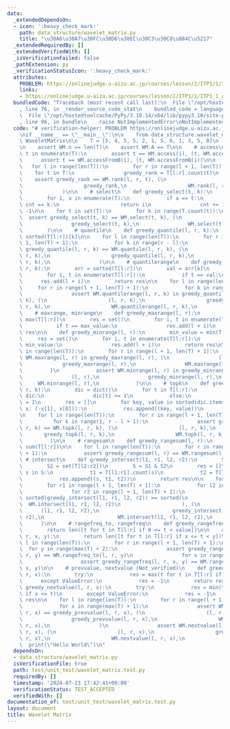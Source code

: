 ```yaml
---
data:
  _extendedDependsOn:
  - icon: ':heavy_check_mark:'
    path: data_structure/wavelet_matrix.py
    title: "\u30A6\u30A7\u30FC\u30D6\u30EC\u30C3\u30C8\u884C\u5217"
  _extendedRequiredBy: []
  _extendedVerifiedWith: []
  _isVerificationFailed: false
  _pathExtension: py
  _verificationStatusIcon: ':heavy_check_mark:'
  attributes:
    PROBLEM: https://onlinejudge.u-aizu.ac.jp/courses/lesson/2/ITP1/1/ITP1_1_A
    links:
    - https://onlinejudge.u-aizu.ac.jp/courses/lesson/2/ITP1/1/ITP1_1_A
  bundledCode: "Traceback (most recent call last):\n  File \"/opt/hostedtoolcache/PyPy/3.10.14/x64/lib/pypy3.10/site-packages/onlinejudge_verify/documentation/build.py\"\
    , line 76, in _render_source_code_stat\n    bundled_code = language.bundle(\n\
    \  File \"/opt/hostedtoolcache/PyPy/3.10.14/x64/lib/pypy3.10/site-packages/onlinejudge_verify/languages/python.py\"\
    , line 96, in bundle\n    raise NotImplementedError\nNotImplementedError\n"
  code: "# verification-helper: PROBLEM https://onlinejudge.u-aizu.ac.jp/courses/lesson/2/ITP1/1/ITP1_1_A\n\
    \nif __name__ == \"__main__\":\n\n    from data_structure.wavelet_matrix import\
    \ WaveletMatrix\n\n    T = [5, 4, 5, 5, 2, 1, 5, 6, 1, 3, 5, 0]\n    WM = WaveletMatrix(T)\n\
    \n    assert WM.n == len(T)\n    assert WM.A == T\n\n    # access\n    for i,\
    \ t in enumerate(T):\n        assert t == WM.access(i), (t, WM.access(i))\n  \
    \      assert t == WM.accessFromB(i), (t, WM.accessFromB(i))\n\n    # rank\n \
    \   for l in range(len(T)):\n        for r in range(l + 1, len(T)):\n        \
    \    for t in T:\n                greedy_rank = T[l:r].count(t)\n            \
    \    assert greedy_rank == WM.rank(l, r, t), (\n                    (l, r, t),\n\
    \                    greedy_rank,\n                    WM.rank(l, r, t),\n   \
    \             )\n\n    # select\n    def greedy_select(t, k):\n        cnt = 0\n\
    \        for i, a in enumerate(T):\n            if a == t:\n                if\
    \ cnt == k:\n                    return i\n                cnt += 1\n        return\
    \ -1\n\n    for t in set(T):\n        for k in range(T.count(t)):\n          \
    \  assert greedy_select(t, k) == WM.select(t, k), (\n                (t, k),\n\
    \                greedy_select(t, k),\n                WM.select(t, k),\n    \
    \        )\n\n    # quantile\n    def greedy_quantile(l, r, k):\n        return\
    \ sorted(T[l:r])[k]\n\n    for l in range(len(T)):\n        for r in range(l +\
    \ 1, len(T) + 1):\n            for k in range(r - l):\n                assert\
    \ greedy_quantile(l, r, k) == WM.quantile(l, r, k), (\n                    (l,\
    \ r, k),\n                    greedy_quantile(l, r, k),\n                    WM.quantile(l,\
    \ r, k),\n                )\n\n    # quantilerange\n    def greedy_quantilerange(l,\
    \ r, k):\n        arr = sorted(T[l:r])\n        val = arr[k]\n        res = set()\n\
    \        for i, t in enumerate(T[l:r]):\n            if t == val:\n          \
    \      res.add(l + i)\n        return res\n\n    for l in range(len(T)):\n   \
    \     for r in range(l + 1, len(T) + 1):\n            for k in range(r - l):\n\
    \                assert WM.quantilerange(l, r, k) in greedy_quantilerange(l, r,\
    \ k), (\n                    (l, r, k),\n                    greedy_quantilerange(l,\
    \ r, k),\n                    WM.quantilerange(l, r, k),\n                )\n\n\
    \    # maxrange, minrange\n    def greedy_maxrange(l, r):\n        max_value =\
    \ max(T[l:r])\n        res = set()\n        for i, t in enumerate(T[l:r]):\n \
    \           if t == max_value:\n                res.add(l + i)\n        return\
    \ res\n\n    def greedy_minrange(l, r):\n        min_value = min(T[l:r])\n   \
    \     res = set()\n        for i, t in enumerate(T[l:r]):\n            if t ==\
    \ min_value:\n                res.add(l + i)\n        return res\n\n    for l\
    \ in range(len(T)):\n        for r in range(l + 1, len(T) + 1):\n            assert\
    \ WM.maxrange(l, r) in greedy_maxrange(l, r), (\n                (l, r),\n   \
    \             greedy_maxrange(l, r),\n                WM.maxrange(l, r),\n   \
    \         )\n            assert WM.minrange(l, r) in greedy_minrange(l, r), (\n\
    \                (l, r),\n                greedy_minrange(l, r),\n           \
    \     WM.minrange(l, r),\n            )\n\n    # topk\n    def greedy_topk(l,\
    \ r, k):\n        dic = dict()\n        for t in T[l:r]:\n            if t in\
    \ dic:\n                dic[t] += 1\n            else:\n                dic[t]\
    \ = 1\n        res = []\n        for key, value in sorted(dic.items(), key=lambda\
    \ x: (-x[1], x[0])):\n            res.append((key, value))\n        return res[:k]\n\
    \n    for l in range(len(T)):\n        for r in range(l + 1, len(T) + 1):\n  \
    \          for k in range(1, r - l + 1):\n                assert greedy_topk(l,\
    \ r, k) == WM.topk(l, r, k), (\n                    (l, r, k),\n             \
    \       greedy_topk(l, r, k),\n                    WM.topk(l, r, k),\n       \
    \         )\n\n    # rangesum\n    def greedy_rangesum(l, r):\n        return\
    \ sum(T[l:r])\n\n    for l in range(len(T)):\n        for r in range(l + 1, len(T)\
    \ + 1):\n            assert greedy_rangesum(l, r) == WM.rangesum(l, r)\n\n   \
    \ # intersect\n    def greedy_intersect(l1, r1, l2, r2):\n        S1 = set(T[l1:r1])\n\
    \        S2 = set(T[l2:r2])\n        S = S1 & S2\n        res = []\n        for\
    \ s in S:\n            t1 = T[l1:r1].count(s)\n            t2 = T[l2:r2].count(s)\n\
    \            res.append((s, t1, t2))\n        return res\n\n    for l1 in range(len(T)):\n\
    \        for r1 in range(l + 1, len(T) + 1):\n            for l2 in range(len(T)):\n\
    \                for r2 in range(l + 1, len(T) + 1):\n                    assert\
    \ sorted(greedy_intersect(l1, r1, l2, r2)) == sorted(\n                      \
    \  WM.intersect(l1, r1, l2, r2)\n                    ), (\n                  \
    \      (l1, r1, l2, r2),\n                        greedy_intersect(l1, r1, l2,\
    \ r2),\n                        WM.intersect(l1, r1, l2, r2),\n              \
    \      )\n\n    # rangefreq_to, rangefreq\n    def greedy_rangefreq_to(l, r, value):\n\
    \        return len([t for t in T[l:r] if 0 <= t < value])\n\n    def greedy_rangefreq(l,\
    \ r, x, y):\n        return len([t for t in T[l:r] if x <= t < y])\n\n    for\
    \ l in range(len(T)):\n        for r in range(l + 1, len(T) + 1):\n          \
    \  for y in range(max(T) + 2):\n                assert greedy_rangefreq_to(l,\
    \ r, y) == WM.rangefreq_to(l, r, y)\n                for x in range(0, y):\n \
    \                   assert greedy_rangefreq(l, r, x, y) == WM.rangefreq(l, r,\
    \ x, y)\n\n    # prevvalue, nextvalue (Not verified)\n    def greedy_prevvalue(l,\
    \ r, x):\n        try:\n            res = max(t for t in T[l:r] if t < x)\n  \
    \      except ValueError:\n            res = -1\n        return res\n\n    def\
    \ greedy_nextvalue(l, r, x):\n        try:\n            res = min(t for t in T[l:r]\
    \ if x <= t)\n        except ValueError:\n            res = -1\n        return\
    \ res\n\n    for l in range(len(T)):\n        for r in range(l + 1, len(T) + 1):\n\
    \            for x in range(max(T) + 1):\n                assert WM.prevvalue(l,\
    \ r, x) == greedy_prevvalue(l, r, x), (\n                    (l, r, x),\n    \
    \                greedy_prevvalue(l, r, x),\n                    WM.prevvalue(l,\
    \ r, x),\n                )\n                assert WM.nextvalue(l, r, x) == greedy_nextvalue(l,\
    \ r, x), (\n                    (l, r, x),\n                    greedy_nextvalue(l,\
    \ r, x),\n                    WM.nextvalue(l, r, x),\n                )\n\n  \
    \  print(\"Hello World\")\n"
  dependsOn:
  - data_structure/wavelet_matrix.py
  isVerificationFile: true
  path: test/unit_test/wavelet_matrix.test.py
  requiredBy: []
  timestamp: '2024-07-23 17:42:41+09:00'
  verificationStatus: TEST_ACCEPTED
  verifiedWith: []
documentation_of: test/unit_test/wavelet_matrix.test.py
layout: document
title: Wavelet Matrix
---
```

